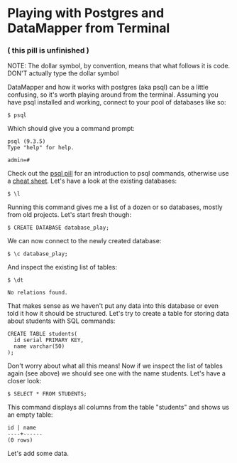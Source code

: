 # Playing with Postgres and DataMapper from Terminal
### ( this pill is unfinished )

NOTE: The dollar symbol, by convention, means that what follows it is code. DON'T actually type the dollar symbol

DataMapper and how it works with postgres (aka psql) can be a little confusing, so it's worth playing around from the terminal.
Assuming you have psql installed and working, connect to your pool of databases like so:

    $ psql

Which should give you a command prompt:

    psql (9.3.5)
    Type "help" for help.

    admin=#

Check out the [psql pill](https://github.com/makersacademy/course/blob/master/pills/postgres.md) for an introduction to psql commands, otherwise use a [cheat sheet](http://blog.jasonmeridth.com/posts/postgresql-command-line-cheat-sheet/). Let's have a look at the existing databases:

    $ \l

Running this command gives me a list of a dozen or so databases, mostly from old projects. Let's start fresh though:

    $ CREATE DATABASE database_play;

We can now connect to the newly created database:

    $ \c database_play;

And inspect the existing list of tables:

    $ \dt

    No relations found.

That makes sense as we haven't put any data into this database or even told it how it should be structured. Let's try to create a table for storing data about students with SQL commands:

    CREATE TABLE students(
      id serial PRIMARY KEY,
      name varchar(50)
    );

Don't worry about what all this means! Now if we inspect the list of tables again (see above) we should see one with the name students. Let's have a closer look:

    $ SELECT * FROM STUDENTS;

This command displays all columns from the table "students" and shows us an empty table:

    id | name
    ----+------
    (0 rows)

Let's add some data.
